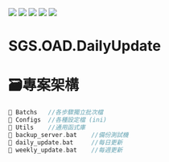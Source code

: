![](https://img.shields.io/badge/SGS-OAD-orange) 
![](https://img.shields.io/badge/proj-Daily--Update-purple)
![](https://img.shields.io/badge/ChatGPT-412991?logo=openai)
![](https://img.shields.io/badge/Claude-191919?logo=anthropic) 
![](https://img.shields.io/badge/GitHub_Copilot-555?logo=githubcopilot)

# SGS.OAD.DailyUpdate

# 🗃️專案架構

```c
📁 Batchs   //各步驟獨立批次檔
📁 Configs  //各種設定檔 (ini)
📁 Utils    //通用函式庫
📄 backup_server.bat    //備份測試機
📄 daily_update.bat     //每日更新
📄 weekly_update.bat    //每週更新
```